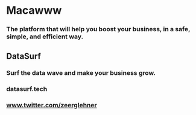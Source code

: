 # Macawww
### The platform that will help you boost your business, in a safe, simple, and efficient way.

## DataSurf
### Surf the data wave and make your business grow.
### datasurf.tech

### www.twitter.com/zeerglehner
